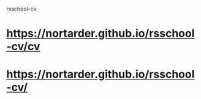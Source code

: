 rsschool-cv
# https://nortarder.github.io/rsschool-cv/cv
# https://nortarder.github.io/rsschool-cv/
